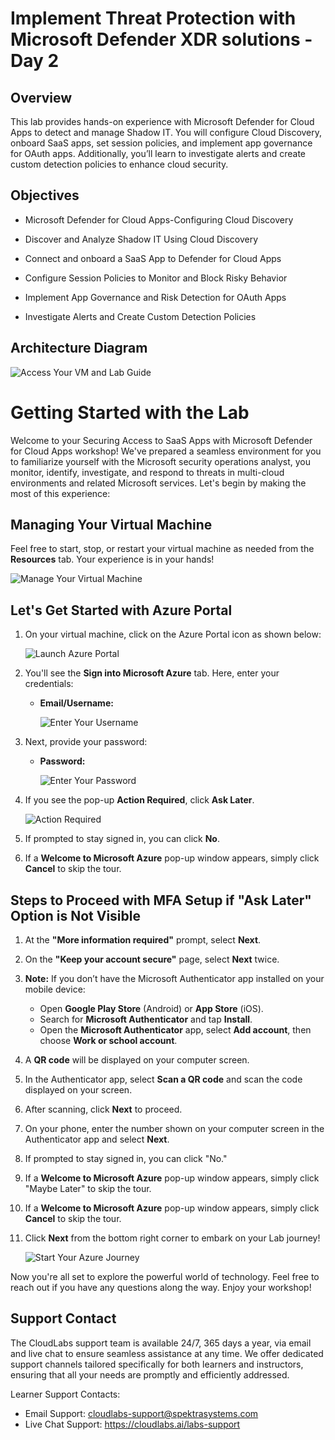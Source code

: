 # Implement Threat Protection with Microsoft Defender XDR solutions - Day 2

## Overview

This lab provides hands-on experience with Microsoft Defender for Cloud Apps to detect and manage Shadow IT. You will configure Cloud Discovery, onboard SaaS apps, set session policies, and implement app governance for OAuth apps. Additionally, you’ll learn to investigate alerts and create custom detection policies to enhance cloud security.

## Objectives

- Microsoft Defender for Cloud Apps-Configuring Cloud Discovery 

- Discover and Analyze Shadow IT Using Cloud Discovery 

- Connect and onboard a SaaS App to Defender for Cloud Apps 

- Configure Session Policies to Monitor and Block Risky Behavior 

- Implement App Governance and Risk Detection for OAuth Apps 

- Investigate Alerts and Create Custom Detection Policies 

## Architecture Diagram

 ![Access Your VM and Lab Guide](./media/arch2.png)

# Getting Started with the Lab
 
Welcome to your Securing Access to SaaS Apps with Microsoft Defender for Cloud Apps workshop! We've prepared a seamless environment for you to familiarize yourself with the Microsoft security operations analyst, you monitor, identify, investigate, and respond to threats in multi-cloud environments and related Microsoft services. Let's begin by making the most of this experience:
 
## Managing Your Virtual Machine
 
Feel free to start, stop, or restart your virtual machine as needed from the **Resources** tab. Your experience is in your hands!
 
![Manage Your Virtual Machine](./media/gst4.png)

## Let's Get Started with Azure Portal
 
1. On your virtual machine, click on the Azure Portal icon as shown below:
 
    ![Launch Azure Portal](./media/gst5.png)

2. You'll see the **Sign into Microsoft Azure** tab. Here, enter your credentials:
 
   - **Email/Username:** <inject key="AzureAdUserEmail"></inject>
 
     ![Enter Your Username](./media/gst6.png)
 
3. Next, provide your password:
 
   - **Password:** <inject key="AzureAdUserPassword"></inject>
 
     ![Enter Your Password](./media/gst7.png)

1. If you see the pop-up **Action Required**, click **Ask Later**.

    ![Action Required](./media/gst8.png) 
 
4. If prompted to stay signed in, you can click **No**.

5. If a **Welcome to Microsoft Azure** pop-up window appears, simply click **Cancel** to skip the tour.

## Steps to Proceed with MFA Setup if "Ask Later" Option is Not Visible

1. At the **"More information required"** prompt, select **Next**.

1. On the **"Keep your account secure"** page, select **Next** twice.

1. **Note:** If you don’t have the Microsoft Authenticator app installed on your mobile device:

   - Open **Google Play Store** (Android) or **App Store** (iOS).
   - Search for **Microsoft Authenticator** and tap **Install**.
   - Open the **Microsoft Authenticator** app, select **Add account**, then choose **Work or school account**.

1. A **QR code** will be displayed on your computer screen.

1. In the Authenticator app, select **Scan a QR code** and scan the code displayed on your screen.

1. After scanning, click **Next** to proceed.

1. On your phone, enter the number shown on your computer screen in the Authenticator app and select **Next**.

1. If prompted to stay signed in, you can click "No."

1. If a **Welcome to Microsoft Azure** pop-up window appears, simply click "Maybe Later" to skip the tour.

1. If a **Welcome to Microsoft Azure** pop-up window appears, simply click **Cancel** to skip the tour.
 
1. Click **Next** from the bottom right corner to embark on your Lab journey!
 
     ![Start Your Azure Journey](./media/gst9.png)

Now you're all set to explore the powerful world of technology. Feel free to reach out if you have any questions along the way. Enjoy your workshop!

## Support Contact

The CloudLabs support team is available 24/7, 365 days a year, via email and live chat to ensure seamless assistance at any time. We offer dedicated support channels tailored specifically for both learners and instructors, ensuring that all your needs are promptly and efficiently addressed.

Learner Support Contacts:

- Email Support: cloudlabs-support@spektrasystems.com
- Live Chat Support: https://cloudlabs.ai/labs-support
